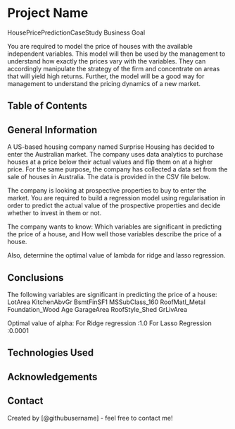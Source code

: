 # Project Name

HousePricePredictionCaseStudy
Business Goal 

You are required to model the price of houses with the available independent variables. This model will then be used by the management to understand how exactly the prices vary with the variables. They can accordingly manipulate the strategy of the firm and concentrate on areas that will yield high returns. Further, the model will be a good way for management to understand the pricing dynamics of a new market.


## Table of Contents


## General Information

A US-based housing company named Surprise Housing has decided to enter the Australian market. The company uses data analytics to purchase houses at a price below their actual values and flip them on at a higher price. For the same purpose, the company has collected a data set from the sale of houses in Australia. The data is provided in the CSV file below.

The company is looking at prospective properties to buy to enter the market. You are required to build a regression model using regularisation in order to predict the actual value of the prospective properties and decide whether to invest in them or not.

The company wants to know:
Which variables are significant in predicting the price of a house, and
How well those variables describe the price of a house.

Also, determine the optimal value of lambda for ridge and lasso regression.


## Conclusions

The following variables are significant in predicting the price of a house:
 LotArea
 KitchenAbvGr
 BsmtFinSF1
 MSSubClass_160
 RoofMatl_Metal
 Foundation_Wood
 Age
 GarageArea
 RoofStyle_Shed
 GrLivArea

Optimal value of alpha:
 For Ridge regression :1.0
 For Lasso Regression :0.0001


## Technologies Used

## Acknowledgements


## Contact
Created by [@githubusername] - feel free to contact me!

